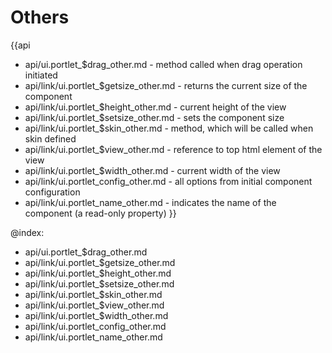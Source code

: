 Others
=======

{{api
- api/ui.portlet_$drag_other.md - method called when drag operation initiated
- api/link/ui.portlet_$getsize_other.md - returns the current size of the component
- api/link/ui.portlet_$height_other.md - current height of the view
- api/link/ui.portlet_$setsize_other.md - sets the component size
- api/link/ui.portlet_$skin_other.md - method, which will be called when skin defined
- api/link/ui.portlet_$view_other.md - reference to top html element of the view
- api/link/ui.portlet_$width_other.md - current width of the view
- api/link/ui.portlet_config_other.md - all options from initial component configuration
- api/link/ui.portlet_name_other.md - indicates the name of the component (a read-only property)
}}

@index:
- api/ui.portlet_$drag_other.md
- api/link/ui.portlet_$getsize_other.md
- api/link/ui.portlet_$height_other.md
- api/link/ui.portlet_$setsize_other.md
- api/link/ui.portlet_$skin_other.md
- api/link/ui.portlet_$view_other.md
- api/link/ui.portlet_$width_other.md
- api/link/ui.portlet_config_other.md
- api/link/ui.portlet_name_other.md


